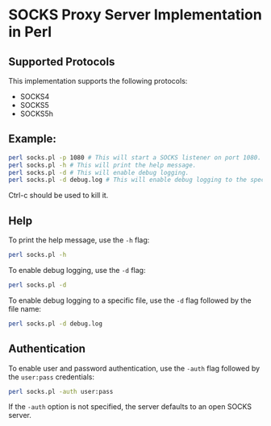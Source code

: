 # SOCKS Proxy Server Implementation in Perl

## Supported Protocols
This implementation supports the following protocols:
- SOCKS4
- SOCKS5
- SOCKS5h

## Example:
```bash
perl socks.pl -p 1080 # This will start a SOCKS listener on port 1080.
perl socks.pl -h # This will print the help message.
perl socks.pl -d # This will enable debug logging.
perl socks.pl -d debug.log # This will enable debug logging to the specified file.
```

Ctrl-c should be used to kill it.

## Help
To print the help message, use the `-h` flag:
```bash
perl socks.pl -h
```

To enable debug logging, use the `-d` flag:
```bash
perl socks.pl -d
```

To enable debug logging to a specific file, use the `-d` flag followed by the file name:
```bash
perl socks.pl -d debug.log
```

## Authentication
To enable user and password authentication, use the `-auth` flag followed by the `user:pass` credentials:
```bash
perl socks.pl -auth user:pass
```
If the `-auth` option is not specified, the server defaults to an open SOCKS server.
